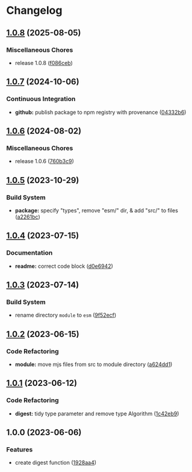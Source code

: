 # Changelog

## [1.0.8](https://github.com/encrypit/pepto/compare/v1.0.7...v1.0.8) (2025-08-05)

### Miscellaneous Chores

- release 1.0.8 ([f086ceb](https://github.com/encrypit/pepto/commit/f086cebc239cd6ec0f1c902cea90fd8f0cb8e36d))

## [1.0.7](https://github.com/encrypit/pepto/compare/v1.0.6...v1.0.7) (2024-10-06)

### Continuous Integration

- **github:** publish package to npm registry with provenance ([04332b6](https://github.com/encrypit/pepto/commit/04332b65b201d8a21bbfd7bf5f72bd7064cc0387))

## [1.0.6](https://github.com/encrypit/pepto/compare/v1.0.5...v1.0.6) (2024-08-02)

### Miscellaneous Chores

- release 1.0.6 ([760b3c9](https://github.com/encrypit/pepto/commit/760b3c983482d8551d506a892149b6a494df87d6))

## [1.0.5](https://github.com/encrypit/pepto/compare/v1.0.4...v1.0.5) (2023-10-29)

### Build System

- **package:** specify "types", remove "esm/" dir, & add "src/" to files ([a2261bc](https://github.com/encrypit/pepto/commit/a2261bc870f61a856337261b9add4aded2f45c02))

## [1.0.4](https://github.com/encrypit/pepto/compare/v1.0.3...v1.0.4) (2023-07-15)

### Documentation

- **readme:** correct code block ([d0e6942](https://github.com/encrypit/pepto/commit/d0e69423674e75ed1062199a5872be2ae7303ca2))

## [1.0.3](https://github.com/encrypit/pepto/compare/v1.0.2...v1.0.3) (2023-07-14)

### Build System

- rename directory `module` to `esm` ([9f52ecf](https://github.com/encrypit/pepto/commit/9f52ecfaddcd8047ca7f6b11ee79d9155a39db1a))

## [1.0.2](https://github.com/encrypit/pepto/compare/v1.0.1...v1.0.2) (2023-06-15)

### Code Refactoring

- **module:** move mjs files from src to module directory ([a624dd1](https://github.com/encrypit/pepto/commit/a624dd1222e3641337ed3039029602e9bb033aa5))

## [1.0.1](https://github.com/encrypit/pepto/compare/v1.0.0...v1.0.1) (2023-06-12)

### Code Refactoring

- **digest:** tidy type parameter and remove type Algorithm ([1c42eb9](https://github.com/encrypit/pepto/commit/1c42eb97bb4cff315e7b98c1aaed534666f51f52))

## 1.0.0 (2023-06-06)

### Features

- create digest function ([1928aa4](https://github.com/encrypit/pepto/commit/1928aa485076e56478f82a797f1d2263738cc1ce))
